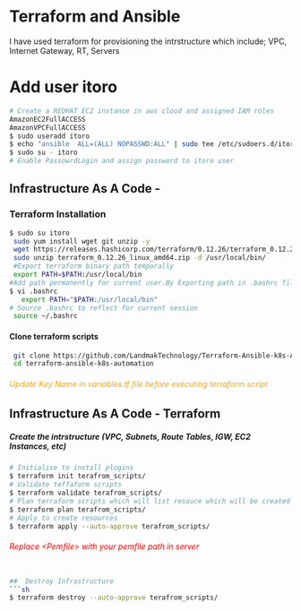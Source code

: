 # Terraform and Ansible
I have used terraform for provisioning the intrstructure which include; VPC, Internet Gateway, RT, Servers 

# Add user itoro
``` sh
# Create a REDHAT EC2 instance in aws cloud and assigned IAM roles
AmazonEC2FullACCESS
AmazonVPCFullACCESS
$ sudo useradd itoro
$ echo "ansible  ALL=(ALL) NOPASSWD:ALL" | sudo tee /etc/sudoers.d/itoro
$ sudo su - itoro
# Enable PassowrdLogin and assign password to itoro user

```
## Infrastructure As A Code - 
### Terraform Installation

``` sh
$ sudo su itoro
 sudo yum install wget git unzip -y
 wget https://releases.hashicorp.com/terraform/0.12.26/terraform_0.12.26_linux_amd64.zip
 sudo unzip terraform_0.12.26_linux_amd64.zip -d /usr/local/bin/
 #Export terraform binary path temporally
 export PATH=$PATH:/usr/local/bin
#Add path permanently for current user.By Exporting path in .bashrc file at end of file.
$ vi .bashrc
   export PATH="$PATH:/usr/local/bin"
# Source .bashrc to reflect for current session
 source ~/.bashrc   
```
#### Clone terraform scripts
``` sh
 git clone https://github.com/LandmakTechnology/Terraform-Ansible-k8s-Automation.git
 cd terraform-ansible-k8s-automation
```
###### <span style="color:orange"> Update Key Name in variables.tf file before executing terraform script </span>

## Infrastructure As A Code - Terraform
##### Create the intrstructure (VPC, Subnets, Route Tables, IGW, EC2 Instances, etc)
``` sh
# Initialise to install plugins
$ terraform init terafrom_scripts/
# Validate teffaform scripts
$ terraform validate terafrom_scripts/
# Plan terraform scripts which will list resouce which will be created
$ terraform plan terafrom_scripts/
# Apply to create resources
$ terraform apply --auto-approve terafrom_scripts/
```

###### <span style="color:red">Replace \<Pemfile> with your pemfile path in server </span>
```sh

##  Destroy Infrastructure  
```sh
$ terraform destroy --auto-approve terafrom_scripts/
```
